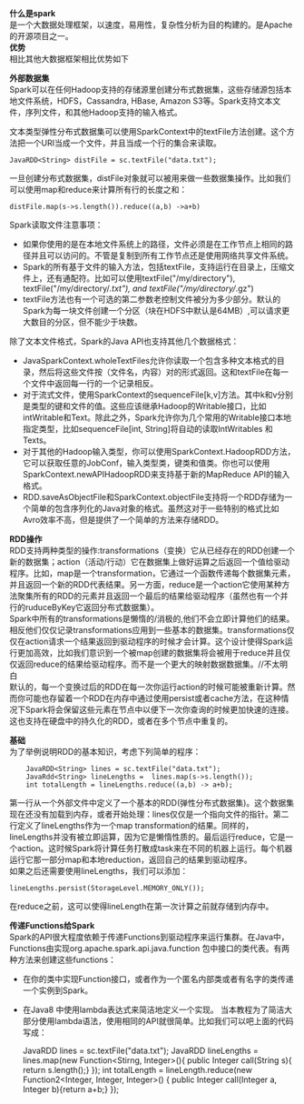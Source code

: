 **什么是spark**  
是一个大数据处理框架，以速度，易用性，复杂性分析为目的构建的。是Apache的开源项目之一。  
**优势**  
相比其他大数据框架相比优势如下  


**外部数据集**  
Spark可以在任何Hadoop支持的存储源里创建分布式数据集，这些存储源包括本地文件系统，HDFS，Cassandra, HBase, Amazon S3等。Spark支持文本文件，序列文件，和其他Hadoop支持的输入格式。

文本类型弹性分布式数据集可以使用SparkContext中的textFile方法创建。这个方法把一个URI当成一个文件，并且当成一个行的集合来读取。  
    
    JavaRDD<String> distFile = sc.textFile("data.txt");  
一旦创建分布式数据集，distFile对象就可以被用来做一些数据集操作。比如我们可以使用map和reduce来计算所有行的长度之和：
    
    distFile.map(s->s.length()).reduce((a,b) ->a+b)  
 Spark读取文件注意事项：  

- 如果你使用的是在本地文件系统上的路径，文件必须是在工作节点上相同的路径并且可以访问的。不管是复制到所有工作节点还是使用网络共享文件系统。  
- Spark的所有基于文件的输入方法，包括textFile，支持运行在目录上，压缩文件上，还有通配符。比如可以使用textFile("/my/directory"), textFile("/my/directory/*.txt"), and textFile("/my/directory/*.gz")   
- textFile方法也有一个可选的第二参数老控制文件被分为多少部分。默认的Spark为每一块文件创建一个分区（块在HDFS中默认是64MB）,可以请求更大数目的分区，但不能少于块数。  

除了文本文件格式，Spark的Java API也支持其他几个数据格式：   

- JavaSparkContext.wholeTextFiles允许你读取一个包含多种文本格式的目录，然后将这些文件按（文件名，内容）对的形式返回。这和textFile在每一个文件中返回每一行的一个记录相反。  
- 对于流式文件，使用SparkContext的sequenceFile[k,v]方法。其中k和v分别是类型的键和文件的值。这些应该继承Hadoop的Writable接口，比如intWritable和Text。除此之外，Spark允许你为几个常用的Writable接口本地指定类型，比如sequenceFile[int, String]将自动的读取IntWritables 和 Texts。
- 对于其他的Hadoop输入类型，你可以使用SparkContext.HadoopRDD方法，它可以获取任意的JobConf，输入类型类，键类和值类。你也可以使用SparkContext.newAPIHadoopRDD来支持基于新的MapReduce API的输入格式。
- RDD.saveAsObjectFile和SparkContext.objectFile支持将一个RDD存储为一个简单的包含序列化的Java对象的格式。虽然这对于一些特别的格式比如Avro效率不高，但是提供了一个简单的方法来存储RDD。


**RDD操作**  
RDD支持两种类型的操作:transformations（变换）它从已经存在的RDD创建一个新的数据集；action（活动/行动）它在数据集上做好运算之后返回一个值给驱动程序。比如，map是一个transformation，它通过一个函数传递每个数据集元素，并且返回一个新的RDD代表结果。另一方面，reduce是一个action它使用某种方法聚集所有的RDD的元素并且返回一个最后的结果给驱动程序（虽然也有一个并行的ruduceByKey它返回分布式数据集）。  
Spark中所有的transformations是懒惰的/消极的,他们不会立即计算他们的结果。相反他们仅仅记录transformations应用到一些基本的数据集。transformations仅仅在action请求一个结果返回到驱动程序的时候才会计算。这个设计使得Spark运行更加高效，比如我们意识到一个被map创建的数据集将会被用于reduce并且仅仅返回reduce的结果给驱动程序。而不是一个更大的映射数据数据集。//不太明白   
默认的，每一个变换过后的RDD在每一次你运行action的时候可能被重新计算。然而你可能也存留着一个RDD在内存中通过使用persist或者cache方法，在这种情况下Spark将会保留这些元素在节点中以便下一次你查询的时候更加快速的连接。这也支持在硬盘中的持久化的RDD，或者在多个节点中重复的。  

**基础**  
为了举例说明RDD的基本知识，考虑下列简单的程序：  
    
        JavaRDD<String> lines = sc.textFile("data.txt");
        JavaRdd<String> lineLengths =  lines.map(s->s.length());
        int totalLength = lineLengths.reduce((a,b) -> a+b);
第一行从一个外部文件中定义了一个基本的RDD(弹性分布式数据集)。这个数据集现在还没有加载到内存，或者开始处理：lines仅仅是一个指向文件的指针。第二行定义了lineLengths作为一个map transformation的结果。同样的，lineLengths并没有被立即运算，因为它是懒惰性质的。最后运行reduce，它是一个action。这时候Spark将计算任务打散成task来在不同的机器上运行。每个机器运行它那一部分map和本地reduction，返回自己的结果到驱动程序。  
如果之后还需要使用lineLengths，我们可以添加：  

    lineLengths.persist(StorageLevel.MEMORY_ONLY()); 
在reduce之前，这可以使得lineLength在第一次计算之前就存储到内存中。


**传递Functions给Spark**  
Spark的API很大程度依赖于传递Functions到驱动程序来运行集群。在Java中，Functions由实现org.apache.spark.api.java.function 包中接口的类代表。有两种方法来创建这些functions：   

- 在你的类中实现Function接口，或者作为一个匿名内部类或者有名字的类传递一个实例到Spark。
- 在Java8 中使用lambda表达式来简洁地定义一个实现。
当本教程为了简洁大部分使用lambda语法，使用相同的API就很简单。比如我们可以吧上面的代码写成：   

     JavaRDD<String> lines = sc.textFile("data.txt");
     JavaRDD<String> lineLengths = lines.map(new Function<Stirng, Integer>(){
         public Integer call(String s){ return s.length();}
     });
     int totalLength = lineLength.reduce(new Function2<Integer, Integer, Integer>() {
         public Integer call(Integer a, Integer b){return a+b;}
    });